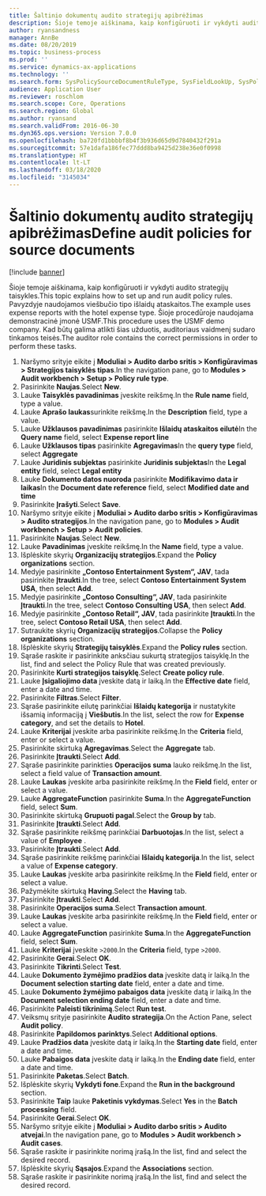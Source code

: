 ```yaml
---
title: Šaltinio dokumentų audito strategijų apibrėžimas
description: Šioje temoje aiškinama, kaip konfigūruoti ir vykdyti audito strategijų taisykles.
author: ryansandness
manager: AnnBe
ms.date: 08/20/2019
ms.topic: business-process
ms.prod: ''
ms.service: dynamics-ax-applications
ms.technology: ''
ms.search.form: SysPolicySourceDocumentRuleType, SysFieldLookUp, SysPolicyListPage, SysPolicy, AuditPolicyRule, SysQueryForm, SysQueryFieldLookUp, AuditPolicyDateSelection, AuditPolicyAdditionalOption, BatchJob, CaseDetail
audience: Application User
ms.reviewer: roschlom
ms.search.scope: Core, Operations
ms.search.region: Global
ms.author: ryansand
ms.search.validFrom: 2016-06-30
ms.dyn365.ops.version: Version 7.0.0
ms.openlocfilehash: ba720fd1bbbbf8b4f3b936d65d9d7840432f291a
ms.sourcegitcommit: 57e1dafa186fec77ddd8ba9425d238e36e0f0998
ms.translationtype: HT
ms.contentlocale: lt-LT
ms.lasthandoff: 03/18/2020
ms.locfileid: "3145034"
---
```

# <a name="define-audit-policies-for-source-documents"></a><span data-ttu-id="6c140-103">Šaltinio dokumentų audito strategijų apibrėžimas</span><span class="sxs-lookup"><span data-stu-id="6c140-103">Define audit policies for source documents</span></span>

[!include [banner](../../includes/banner.md)]

<span data-ttu-id="6c140-104">Šioje temoje aiškinama, kaip konfigūruoti ir vykdyti audito strategijų taisykles.</span><span class="sxs-lookup"><span data-stu-id="6c140-104">This topic explains how to set up and run audit policy rules.</span></span> <span data-ttu-id="6c140-105">Pavyzdyje naudojamos viešbučio tipo išlaidų ataskaitos.</span><span class="sxs-lookup"><span data-stu-id="6c140-105">The example uses expense reports with the hotel expense type.</span></span> <span data-ttu-id="6c140-106">Šioje procedūroje naudojama demonstracinė įmonė USMF.</span><span class="sxs-lookup"><span data-stu-id="6c140-106">This procedure uses the USMF demo company.</span></span> <span data-ttu-id="6c140-107">Kad būtų galima atlikti šias užduotis, auditoriaus vaidmenį sudaro tinkamos teisės.</span><span class="sxs-lookup"><span data-stu-id="6c140-107">The auditor role contains the correct permissions in order to perform these tasks.</span></span>

1. <span data-ttu-id="6c140-108">Naršymo srityje eikite į **Moduliai > Audito darbo sritis > Konfigūravimas > Strategijos taisyklės tipas**.</span><span class="sxs-lookup"><span data-stu-id="6c140-108">In the navigation pane, go to **Modules > Audit workbench > Setup > Policy rule type**.</span></span>
2. <span data-ttu-id="6c140-109">Pasirinkite **Naujas**.</span><span class="sxs-lookup"><span data-stu-id="6c140-109">Select **New**.</span></span>
3. <span data-ttu-id="6c140-110">Lauke **Taisyklės pavadinimas** įveskite reikšmę.</span><span class="sxs-lookup"><span data-stu-id="6c140-110">In the **Rule name** field, type a value.</span></span>
4. <span data-ttu-id="6c140-111">Lauke **Aprašo laukas**surinkite reikšmę.</span><span class="sxs-lookup"><span data-stu-id="6c140-111">In the **Description** field, type a value.</span></span>
5. <span data-ttu-id="6c140-112">Lauke **Užklausos pavadinimas** pasirinkite **Išlaidų ataskaitos eilutė**</span><span class="sxs-lookup"><span data-stu-id="6c140-112">In the **Query name** field, select **Expense report line**</span></span>
6. <span data-ttu-id="6c140-113">Lauke **Užklausos tipas** pasirinkite **Agregavimas**</span><span class="sxs-lookup"><span data-stu-id="6c140-113">In the **query type** field, select **Aggregate**</span></span>
7. <span data-ttu-id="6c140-114">Lauke **Juridinis subjektas** pasirinkite **Juridinis subjektas**</span><span class="sxs-lookup"><span data-stu-id="6c140-114">In the **Legal entity** field, select **Legal entity**</span></span>
8. <span data-ttu-id="6c140-115">Lauke **Dokumento datos nuoroda** pasirinkite **Modifikavimo data ir laikas**</span><span class="sxs-lookup"><span data-stu-id="6c140-115">In the **Document date reference** field, select **Modified date and time**</span></span>
9. <span data-ttu-id="6c140-116">Pasirinkite **Įrašyti**.</span><span class="sxs-lookup"><span data-stu-id="6c140-116">Select **Save**.</span></span>
10. <span data-ttu-id="6c140-117">Naršymo srityje eikite į **Moduliai > Audito darbo sritis > Konfigūravimas > Audito strategijos**.</span><span class="sxs-lookup"><span data-stu-id="6c140-117">In the navigation pane, go to **Modules > Audit workbench > Setup > Audit policies**.</span></span>
11. <span data-ttu-id="6c140-118">Pasirinkite **Naujas**.</span><span class="sxs-lookup"><span data-stu-id="6c140-118">Select **New**.</span></span>
12. <span data-ttu-id="6c140-119">Lauke **Pavadinimas** įveskite reikšmę.</span><span class="sxs-lookup"><span data-stu-id="6c140-119">In the **Name** field, type a value.</span></span>
13. <span data-ttu-id="6c140-120">Išplėskite skyrių **Organizacijų strategijos**.</span><span class="sxs-lookup"><span data-stu-id="6c140-120">Expand the **Policy organizations** section.</span></span>
14. <span data-ttu-id="6c140-121">Medyje pasirinkite **„Contoso Entertainment System“, JAV**, tada pasirinkite **Įtraukti**.</span><span class="sxs-lookup"><span data-stu-id="6c140-121">In the tree, select **Contoso Entertainment System USA**, then select **Add**.</span></span>
15. <span data-ttu-id="6c140-122">Medyje pasirinkite **„Contoso Consulting“, JAV**, tada pasirinkite **Įtraukti**.</span><span class="sxs-lookup"><span data-stu-id="6c140-122">In the tree, select **Contoso Consulting USA**, then select **Add**.</span></span>
16. <span data-ttu-id="6c140-123">Medyje pasirinkite **„Contoso Retail“, JAV**, tada pasirinkite **Įtraukti**.</span><span class="sxs-lookup"><span data-stu-id="6c140-123">In the tree, select **Contoso Retail USA**, then select **Add**.</span></span>
17. <span data-ttu-id="6c140-124">Sutraukite skyrių **Organizacijų strategijos**.</span><span class="sxs-lookup"><span data-stu-id="6c140-124">Collapse the **Policy organizations** section.</span></span>
18. <span data-ttu-id="6c140-125">Išplėskite skyrių **Strategijų taisyklės**.</span><span class="sxs-lookup"><span data-stu-id="6c140-125">Expand the **Policy rules** section.</span></span>
19. <span data-ttu-id="6c140-126">Sąraše raskite ir pasirinkite anksčiau sukurtą strategijos taisyklę.</span><span class="sxs-lookup"><span data-stu-id="6c140-126">In the list, find and select the Policy Rule that was created previously.</span></span>
20. <span data-ttu-id="6c140-127">Pasirinkite **Kurti strategijos taisyklę**.</span><span class="sxs-lookup"><span data-stu-id="6c140-127">Select **Create policy rule**.</span></span>
21. <span data-ttu-id="6c140-128">Lauke **Įsigaliojimo data** įveskite datą ir laiką.</span><span class="sxs-lookup"><span data-stu-id="6c140-128">In the **Effective date** field, enter a date and time.</span></span>
22. <span data-ttu-id="6c140-129">Pasirinkite **Filtras**.</span><span class="sxs-lookup"><span data-stu-id="6c140-129">Select **Filter**.</span></span>
23. <span data-ttu-id="6c140-130">Sąraše pasirinkite eilutę parinkčiai **Išlaidų kategorija** ir nustatykite išsamią informaciją į **Viešbutis**.</span><span class="sxs-lookup"><span data-stu-id="6c140-130">In the list, select the row for **Expense category**, and set the details to **Hotel**.</span></span>
24. <span data-ttu-id="6c140-131">Lauke **Kriterijai** įveskite arba pasirinkite reikšmę.</span><span class="sxs-lookup"><span data-stu-id="6c140-131">In the **Criteria** field, enter or select a value.</span></span>
25. <span data-ttu-id="6c140-132">Pasirinkite skirtuką **Agregavimas**.</span><span class="sxs-lookup"><span data-stu-id="6c140-132">Select the **Aggregate** tab.</span></span>
26. <span data-ttu-id="6c140-133">Pasirinkite **Įtraukti**.</span><span class="sxs-lookup"><span data-stu-id="6c140-133">Select **Add**.</span></span>
27. <span data-ttu-id="6c140-134">Sąraše pasirinkite parinkties **Operacijos suma** lauko reikšmę.</span><span class="sxs-lookup"><span data-stu-id="6c140-134">In the list, select a field value of **Transaction amount**.</span></span>
28. <span data-ttu-id="6c140-135">Lauke **Laukas** įveskite arba pasirinkite reikšmę.</span><span class="sxs-lookup"><span data-stu-id="6c140-135">In the **Field** field, enter or select a value.</span></span>
29. <span data-ttu-id="6c140-136">Lauke **AggregateFunction** pasirinkite **Suma**.</span><span class="sxs-lookup"><span data-stu-id="6c140-136">In the **AggregateFunction** field, select **Sum**.</span></span>
30. <span data-ttu-id="6c140-137">Pasirinkite skirtuką **Grupuoti pagal**.</span><span class="sxs-lookup"><span data-stu-id="6c140-137">Select the **Group by** tab.</span></span>
31. <span data-ttu-id="6c140-138">Pasirinkite **Įtraukti**.</span><span class="sxs-lookup"><span data-stu-id="6c140-138">Select **Add**.</span></span>
32. <span data-ttu-id="6c140-139">Sąraše pasirinkite reikšmę parinkčiai **Darbuotojas**.</span><span class="sxs-lookup"><span data-stu-id="6c140-139">In the list, select a value of **Employee** .</span></span>
33. <span data-ttu-id="6c140-140">Pasirinkite **Įtraukti**.</span><span class="sxs-lookup"><span data-stu-id="6c140-140">Select **Add**.</span></span>
34. <span data-ttu-id="6c140-141">Sąraše pasirinkite reikšmę parinkčiai **Išlaidų kategorija**.</span><span class="sxs-lookup"><span data-stu-id="6c140-141">In the list, select a value of **Expense category**.</span></span>
35. <span data-ttu-id="6c140-142">Lauke **Laukas** įveskite arba pasirinkite reikšmę.</span><span class="sxs-lookup"><span data-stu-id="6c140-142">In the **Field** field, enter or select a value.</span></span>
36. <span data-ttu-id="6c140-143">Pažymėkite skirtuką **Having**.</span><span class="sxs-lookup"><span data-stu-id="6c140-143">Select the **Having** tab.</span></span>
37. <span data-ttu-id="6c140-144">Pasirinkite **Įtraukti**.</span><span class="sxs-lookup"><span data-stu-id="6c140-144">Select **Add**.</span></span>
38. <span data-ttu-id="6c140-145">Pasirinkite **Operacijos suma**.</span><span class="sxs-lookup"><span data-stu-id="6c140-145">Select **Transaction amount**.</span></span>
39. <span data-ttu-id="6c140-146">Lauke **Laukas** įveskite arba pasirinkite reikšmę.</span><span class="sxs-lookup"><span data-stu-id="6c140-146">In the **Field** field, enter or select a value.</span></span>
40. <span data-ttu-id="6c140-147">Lauke **AggregateFunction** pasirinkite **Suma**.</span><span class="sxs-lookup"><span data-stu-id="6c140-147">In the **AggregateFunction** field, select **Sum**.</span></span>
41. <span data-ttu-id="6c140-148">Lauke **Kriterijai** įveskite `>2000`.</span><span class="sxs-lookup"><span data-stu-id="6c140-148">In the **Criteria** field, type `>2000`.</span></span>
42. <span data-ttu-id="6c140-149">Pasirinkite **Gerai**.</span><span class="sxs-lookup"><span data-stu-id="6c140-149">Select **OK**.</span></span>
43. <span data-ttu-id="6c140-150">Pasirinkite **Tikrinti**.</span><span class="sxs-lookup"><span data-stu-id="6c140-150">Select **Test**.</span></span>
44. <span data-ttu-id="6c140-151">Lauke **Dokumento žymėjimo pradžios data** įveskite datą ir laiką.</span><span class="sxs-lookup"><span data-stu-id="6c140-151">In the **Document selection starting date** field, enter a date and time.</span></span>
45. <span data-ttu-id="6c140-152">Lauke **Dokumento žymėjimo pabaigos data** įveskite datą ir laiką.</span><span class="sxs-lookup"><span data-stu-id="6c140-152">In the **Document selection ending date** field, enter a date and time.</span></span>
46. <span data-ttu-id="6c140-153">Pasirinkite **Paleisti tikrinimą**.</span><span class="sxs-lookup"><span data-stu-id="6c140-153">Select **Run test**.</span></span>
47. <span data-ttu-id="6c140-154">Veiksmų srityje pasirinkite **Audito strategija**.</span><span class="sxs-lookup"><span data-stu-id="6c140-154">On the Action Pane, select **Audit policy**.</span></span>
48. <span data-ttu-id="6c140-155">Pasirinkite **Papildomos parinktys**.</span><span class="sxs-lookup"><span data-stu-id="6c140-155">Select **Additional options**.</span></span>
49. <span data-ttu-id="6c140-156">Lauke **Pradžios data** įveskite datą ir laiką.</span><span class="sxs-lookup"><span data-stu-id="6c140-156">In the **Starting date** field, enter a date and time.</span></span>
50. <span data-ttu-id="6c140-157">Lauke **Pabaigos data** įveskite datą ir laiką.</span><span class="sxs-lookup"><span data-stu-id="6c140-157">In the **Ending date** field, enter a date and time.</span></span>
51. <span data-ttu-id="6c140-158">Pasirinkite **Paketas**.</span><span class="sxs-lookup"><span data-stu-id="6c140-158">Select **Batch**.</span></span>
52. <span data-ttu-id="6c140-159">Išplėskite skyrių **Vykdyti fone**.</span><span class="sxs-lookup"><span data-stu-id="6c140-159">Expand the **Run in the background** section.</span></span>
53. <span data-ttu-id="6c140-160">Pasirinkite **Taip** lauke **Paketinis vykdymas**.</span><span class="sxs-lookup"><span data-stu-id="6c140-160">Select **Yes** in the **Batch processing** field.</span></span>
54. <span data-ttu-id="6c140-161">Pasirinkite **Gerai**.</span><span class="sxs-lookup"><span data-stu-id="6c140-161">Select **OK**.</span></span>
55. <span data-ttu-id="6c140-162">Naršymo srityje eikite į **Moduliai > Audito darbo sritis > Audito atvejai**.</span><span class="sxs-lookup"><span data-stu-id="6c140-162">In the navigation pane, go to **Modules > Audit workbench > Audit cases**.</span></span>
56. <span data-ttu-id="6c140-163">Sąraše raskite ir pasirinkite norimą įrašą.</span><span class="sxs-lookup"><span data-stu-id="6c140-163">In the list, find and select the desired record.</span></span>
57. <span data-ttu-id="6c140-164">Išplėskite skyrių **Sąsajos**.</span><span class="sxs-lookup"><span data-stu-id="6c140-164">Expand the **Associations** section.</span></span>
58. <span data-ttu-id="6c140-165">Sąraše raskite ir pasirinkite norimą įrašą.</span><span class="sxs-lookup"><span data-stu-id="6c140-165">In the list, find and select the desired record.</span></span>

